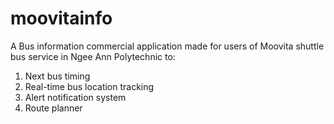 # moovitainfo

A Bus information commercial application made for users of Moovita shuttle bus service in Ngee Ann Polytechnic to:
1. Next bus timing
2. Real-time bus location tracking
3. Alert notification system
4. Route planner

